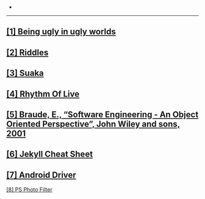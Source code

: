-
---
[[1] Being ugly in ugly worlds](_posts/2020-12-28-ugly.md)
---
[[2] Riddles](_posts/2020-12-28-riddles.md)
---
[[3] Suaka](_posts/2020-12-28-suaka.md)
---
<a href="https://www.youtube.com/watch?v=3x1ryJxlEDI">[4] Rhythm Of Live</a>
---
[[5] Braude, E., “Software Engineering - An Object Oriented Perspective”, John Wiley and sons, 2001](https://www2.informatik.hu-berlin.de/~wwwcompsoft/intkoop/jcse/case_studies/encounter/EncounterSRS.html)
---
[[6] Jekyll Cheat Sheet](https://learn.cloudcannon.com/jekyll-cheat-sheet/)
---
[[7] Android Driver](https://developer.android.com/studio/command-line/adb)
---
[[8] PS Photo Filter](_posts/2021-01-03-vis.MARKDOWN)

